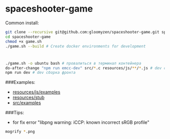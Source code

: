 # spaceshooter-game

Common install:
```bash
git clone --recursive git@github.com:gloomyzen/spaceshooter-game.git spaceshooter-game 
cd spaceshooter-game
chmod +x game.sh
./game.sh --build # Create docker environments for development
```

#
```bash
./game.sh -o ubuntu bash # провалиться в терминал контейнера
do-after-change "npm run emcc-dev" src/*.c resources/js/**/*.js # dev сборка wasm и фронта
npm run dev # dev сборка фронта
```

###Examples:
- [resources/js/examples](https://github.com/gloomyzen/spaceshooter-game/tree/master/resources/js/examples)
- [resources/stub](https://github.com/gloomyzen/spaceshooter-game/tree/master/resources/stub)
- [src/examples](https://github.com/gloomyzen/spaceshooter-game/tree/master/src/examples)

###Tips:
- for fix error "libpng warning: iCCP: known incorrect sRGB profile"
```bash
mogrify *.png
```
